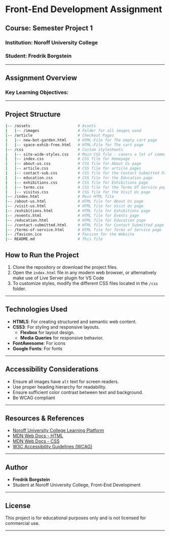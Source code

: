 # Front-End Development Assignment

## Course: Semester Project 1

### Institution: Noroff University College

### Student: Fredrik Borgstein

---

## Assignment Overview

### Key Learning Objectives:

---

## Project Structure

```bash
|-- /assets                     # Assets
|   |-- /images                 # Folder for all images used
|-- /article                    # Checkout Pages
|   |-- new-bot-garden.html     # HTML-File for The empty cart page
|   |-- space-exhib-free.html   # HTML-File for The cart page
|-- /css                        # Custom stylesheets
|   |-- site-wide-styles.css    # Main CSS file - covers a lot of common CSS across pages
|   |-- index.css               # CSS file for Homepage
|   |-- about-us.css            # CSS file for About Us page
|   |-- article.css             # CSS file for article pages
|   |-- contact-sub.css         # CSS file for the Contact Submitted Page
|   |-- education.css           # CSS file for the Education page
|   |-- exhibitions.css         # CSS file for Exhibitions page
|   |-- terms.css               # CSS file for the Terms Of Service page
|   |-- visitus.css             # CSS file for the Visit Us page
|-- /index.html                 # Main HTML file
|-- /about-us.html              # HTML file for About Us page
|-- /visit-us.html              # HTML file for Visit Us page
|-- /exhibitions.html           # HTML file for Exhibitions page
|-- /events.html                # HTML file for Events page
|-- /education.html             # HTML file for Education page
|-- /contact-submitted.html     # HTML file for Contact Submitted page
|-- /terms-of-service.html      # HTML file for Terms of Service page
|-- /favicon.ico                # Favicon for the Website
|-- README.md                   # This file
```

## How to Run the Project

1. Clone the repository or download the project files.
2. Open the `index.html` file in any modern web browser, or alternatively make use of Live Server plugin for VS Code
3. To customize styles, modify the different CSS files located in the `/css` folder.

---

## Technologies Used

- **HTML5**: For creating structured and semantic web content.
- **CSS3**: For styling and responsive layouts.
  - **Flexbox** for layout design.
  - **Media Queries** for responsive behavior.
- **FontAwesome**: For icons
- **Google Fonts**: For fonts

---

## Accessibility Considerations

- Ensure all images have `alt` text for screen readers.
- Use proper heading hierarchy for readability.
- Ensure sufficient color contrast between text and background.
- Be WCAG compliant

---

## Resources & References

- [Noroff University College Learning Platform](https://www.noroff.no/studier/fagskole/frontend-utvikling)
- [MDN Web Docs - HTML](https://developer.mozilla.org/en-US/docs/Web/HTML)
- [MDN Web Docs - CSS](https://developer.mozilla.org/en-US/docs/Web/CSS)
- [W3C Accessibility Guidelines (WCAG)](https://www.w3.org/WAI/standards-guidelines/wcag/)

---

## Author

- **Fredrik Borgstein**
- Student at Noroff University College, Front-End Development

---

## License

This project is for educational purposes only and is not licensed for commercial use.

---
